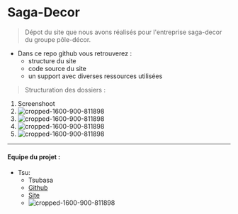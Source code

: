 # Saga-Decor



> Dépot du site que nous avons réalisés pour l'entreprise saga-decor du groupe pôle-décor. 

* Dans ce repo github vous retrouverez :
  + structure du site
  + code source du site
  + un support avec diverses ressources utilisées

> Structuration des dossiers :
 1. Screenshoot
 2. ![cropped-1600-900-811898](https://cdn.discordapp.com/attachments/1203964005866147850/1206548538964709376/image.png?ex=65dc68e4&is=65c9f3e4&hm=c7e4dd640d1f83d1288aece76ccc84e97a48d488eccf2b395eca3d0230df2fbe&)
 3. ![cropped-1600-900-811898](https://cdn.discordapp.com/attachments/1203964005866147850/1206548636591329300/image.png?ex=65dc68fb&is=65c9f3fb&hm=50691ceb4d7c8123d5fd00d529b4cc5417010c3a680081f634dfafeb5e86196c&)
 4. ![cropped-1600-900-811898](https://cdn.discordapp.com/attachments/1203964005866147850/1206548700089032725/image.png?ex=65dc690a&is=65c9f40a&hm=228f4b25946d97fda82654f730f24483622bb1a4a2e8894249879c16d8506a38&)
 5. ![cropped-1600-900-811898](https://cdn.discordapp.com/attachments/1203964005866147850/1206548759161475122/image.png?ex=65dc6918&is=65c9f418&hm=328c614e23d315f4b88346481e8c01ef3edfc790750dc1a738a58ce33e489e53&)


--------------------------------------------------------------------------------------------------

#### Equipe du projet : 

* Tsu:
  + Tsubasa
  + [Github](https://github.com/1Tsubasa)
  + [Site](https://clarity-corp/tsubasa)
  + ![cropped-1600-900-811898](https://cdn.discordapp.com/attachments/1176662859011338272/1206545829003792394/pfp-ariana-grande-grande-Favim.com-6819733.jpg?ex=65dc665e&is=65c9f15e&hm=e9edf3f0e72f384af7d3161c6da16e02ea2339a23a961433f874aaca69fa85a5&)
  
    
